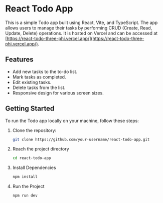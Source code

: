 # React Todo App

This is a simple Todo app built using React, Vite, and TypeScript. The app allows users to manage their tasks by performing CRUD (Create, Read, Update, Delete) operations. It is hosted on Vercel and can be accessed at [https://react-todo-three-phi.vercel.app/](https://react-todo-three-phi.vercel.app/).

## Features

- Add new tasks to the to-do list.
- Mark tasks as completed.
- Edit existing tasks.
- Delete tasks from the list.
- Responsive design for various screen sizes.

## Getting Started

To run the Todo app locally on your machine, follow these steps:

1. Clone the repository:

   ```bash
   git clone https://github.com/your-username/react-todo-app.git
2. Reach the project directory
   ```bash
   cd react-todo-app
3. Install Dependencies
   ```bash
   npm install
4. Run the Project
   ```bash
   npm run dev

